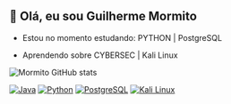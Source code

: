 ## 👋 Olá, eu sou Guilherme Mormito
- Estou no momento estudando: PYTHON | PostgreSQL
  
- Aprendendo sobre CYBERSEC | Kali Linux 


![Mormito GitHub stats](https://github-readme-stats.vercel.app/api?username=Mormito&show_icons=true&theme=red)


[![Java](https://img.shields.io/badge/Java-ED8B00?style=for-the-badge&logo=openjdk&logoColor=white)](https://www.java.com/pt-BR/)
[![Python](https://img.shields.io/badge/python-3670A0?style=for-the-badge&logo=python&logoColor=ffdd54)](https://www.python.org/)
[![PostgreSQL](https://img.shields.io/badge/PostgreSQL-316192?style=for-the-badge&logo=postgresql&logoColor=white)](https://www.postgresql.org/)
[![Kali Linux](https://img.shields.io/badge/Kali_Linux-557C94?style=for-the-badge&logo=kali-linux&logoColor=white)](https://www.kali.org/)




